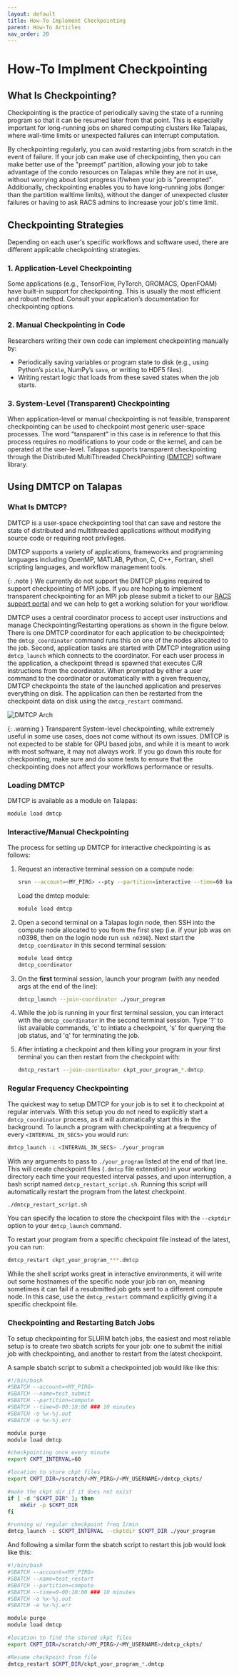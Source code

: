 ```yaml
---
layout: default
title: How-To Implement Checkpointing
parent: How-To Articles
nav_order: 20
---
```


# How-To Implment Checkpointing

## What Is Checkpointing?

Checkpointing is the practice of periodically saving the state of a running program so that it can be resumed later from that point.
This is especially important for long-running jobs on shared computing clusters like Talapas, where wall-time limits or unexpected
failures can interrupt computation.

By checkpointing regularly, you can avoid restarting jobs from scratch in the event of failure. If your job can make use of checkpointing,
then you can make better use of the "preempt" partition, allowing your job to take advantage of the condo resources on Talapas while they are not in use,
without worrying about lost progress if/when your job is "preempted". Additionally, checkpointing enables you to have long-running jobs (longer than the partition walltime limits),
without the danger of unexpected cluster failures or having to ask RACS admins to increaase your job's time limit.

## Checkpointing Strategies

Depending on each user's specific workflows and software used, there are different applicable checkpointing strategies.

### 1. Application-Level Checkpointing

Some applications (e.g., TensorFlow, PyTorch, GROMACS, OpenFOAM) have built-in support for checkpointing.
This is usually the most efficient and robust method. Consult your application’s documentation for checkpointing options.

### 2. Manual Checkpointing in Code

Researchers writing their own code can implement checkpointing manually by:

- Periodically saving variables or program state to disk (e.g., using Python’s `pickle`, NumPy’s `save`, or writing to HDF5 files).
- Writing restart logic that loads from these saved states when the job starts.

### 3. System-Level (Transparent) Checkpointing

When application-level or manual checkpointing is not feasible, transparent checkpointing can be used to checkpoint most generic user-space processes.
The word "tansparent" in this case is in reference to that this process requires no modifications to your code or the kernel, and can be operated at the user-level.
Talapas supports transparent checkpointing through the Distributed MultiThreaded CheckPointing ([DMTCP](https://dmtcp.sourceforge.net/)) software library.

## Using DMTCP on Talapas

### What Is DMTCP?

DMTCP is a user-space checkpointing tool that can save and restore the state of distributed and multithreaded applications without modifying source code or requiring root privileges.

DMTCP supports a variety of applications, frameworks and programming languages including OpenMP, MATLAB, Python, C, C++, Fortran, shell scripting languages, and workflow management tools.

{: .note }
We currently do not support the DMTCP plugins required to support checkpointing of MPI jobs. If you are hoping to implement transparent checkpointing for an MPI job please submit a ticket to our [RACS support portal](https://hpcrcf.atlassian.net/servicedesk/customer/portal/1) and we can help to get a working solution for your workflow.

DMTCP uses a central coordinator process to accept user instructions and manage Checkpointing/Restarting operations as shown in the figure below. There is one DMTCP coordinator for each application to be checkpointed; the `dmtcp_coordinator` command runs this on one of the nodes allocated to the job. Second, application tasks are started with DMTCP integration using `dmtcp_launch` which connects to the coordinator. For each user process in the application, a checkpoint thread is spawned that executes C/R instructions from the coordinator. When prompted by either a user command to the coordinator or automatically with a given frequency, DMTCP checkpoints the state of the launched application and preserves everything on disk. The application can then be restarted from the checkpoint data on disk using the `dmtcp_restart` command.

![DMTCP Arch](../../../../assets/images/dmtcp_arch.png)

{: .warning }
Transparent System-level checkpointing, while extremely useful in some use cases, does not come without its own issues.
DMTCP is not expected to be stable for GPU based jobs, and while it is meant to work with most software, it may not always work.
If you go down this route for checkpointing, make sure and do some tests to ensure that the checkpointing does not affect your workflows performance or results.

### Loading DMTCP

DMTCP is available as a module on Talapas:

```bash
module load dmtcp
```

### Interactive/Manual Checkpointing

The process for setting up DMTCP for interactive checkpointing is as follows:

1. Request an interactive terminal session on a compute node:

    ```bash
    srun --account=<MY_PIRG> --pty --partition=interactive --time=60 bash
    ```

    Load the dmtcp module:

    ```bash
    module load dmtcp
    ```

2. Open a second terminal on a Talapas login node, then SSH into the compute node allocated to you from the first step (i.e. if your job was on n0398, then on the login node run `ssh n0398`). Next start the `dmtcp_coordinator` in this second terminal session:

    ```bash
    module load dmtcp
    dmtcp_coordinator
    ```

3. On the **first** terminal session, launch your program (with any needed args at the end of the line):

    ```bash
    dmtcp_launch --join-coordinator ./your_program
    ```

4. While the job is running in your first terminal session, you can interact with the `dmtcp_coordinator` in the second terminal session. Type '?' to list available commands, 'c' to intiate a checkpoint, 's' for querying the job status, and 'q' for terminating the job.

5. After intiating a checkpoint and then killing your program in your first terminal you can then restart from the checkpoint with:

    ```bash
    dmtcp_restart --join-coordinator ckpt_your_program_*.dmtcp
    ```

### Regular Frequency Checkpointing

The quickest way to setup DMTCP for your job is to set it to checkpoint at regular intervals. With this setup you do not need to explicitly start a
`dmtcp_coordinator` process, as it will automatically start this in the background. To launch a program with checkpointing at a frequency of every `<INTERVAL_IN_SECS>` you would run:

```bash
dmtcp_launch -i <INTERVAL_IN_SECS> ./your_program
```

With any arguments to pass to `./your_program` listed at the end of that line. This will create checkpoint files (`.dmtcp` file extenstion) in your working directory each time your requested interval passes,
and upon interruption, a bash script named `dmtcp_restart_script.sh`. Running this script will automatically restart the program from the latest checkpoint.

```bash
./dmtcp_restart_script.sh
```

You can specify the location to store the checkpoint files with the `--ckptdir` option to your `dmtcp_launch` command.

To restart your program from a specific checkpoint file instead of the latest, you can run:

```bash
dmtcp_restart ckpt_your_program_***.dmtcp
```

While the shell script works great in interactive environments, it will write out some hostnames of the specific node your job ran on, meaning sometimes it can fail if a resubmitted job
gets sent to a different compute node. In this case, use the `dmtcp_restart` command explicitly giving it a specific checkpoint file.

### Checkpointing and Restarting Batch Jobs

To setup checkpointing for SLURM batch jobs, the easiest and most reliable setup is to create two sbatch scripts for your job: one to submit the initial job with checkpointing, and another to restart from the latest checkpoint.

A sample sbatch script to submit a checkpointed job would like like this:

```bash
#!/bin/bash
#SBATCH --account=<MY_PIRG>
#SBATCH --name=test_submit
#SBATCH --partition=compute
#SBATCH --time=0-00:10:00 ### 10 minutes
#SBATCH -o %x-%j.out
#SBATCH -e %x-%j.err

module purge
module load dmtcp

#checkpointing once every minute
export CKPT_INTERVAL=60

#location to store ckpt files
export CKPT_DIR=/scratch/<MY_PIRG>/<MY_USERNAME>/dmtcp_ckpts/

#make the ckpt dir if it does not exist
if [ -d "$CKPT_DIR" ]; then
    mkdir -p $CKPT_DIR
fi

#running w/ regular checkpoint freq 1/min
dmtcp_launch -i $CKPT_INTERVAL --ckptdir $CKPT_DIR ./your_program
```

And following a similar form the sbatch script to restart this job would look like this:

```bash
#!/bin/bash
#SBATCH --account=<MY_PIRG>
#SBATCH --name=test_restart
#SBATCH --partition=compute
#SBATCH --time=0-00:10:00 ### 10 minutes
#SBATCH -o %x-%j.out
#SBATCH -e %x-%j.err

module purge
module load dmtcp

#location to find the stored ckpt files
export CKPT_DIR=/scratch/<MY_PIRG>/<MY_USERNAME>/dmtcp_ckpts/

#Resume checkpoint from file
dmtcp_restart $CKPT_DIR/ckpt_your_program_*.dmtcp
```
